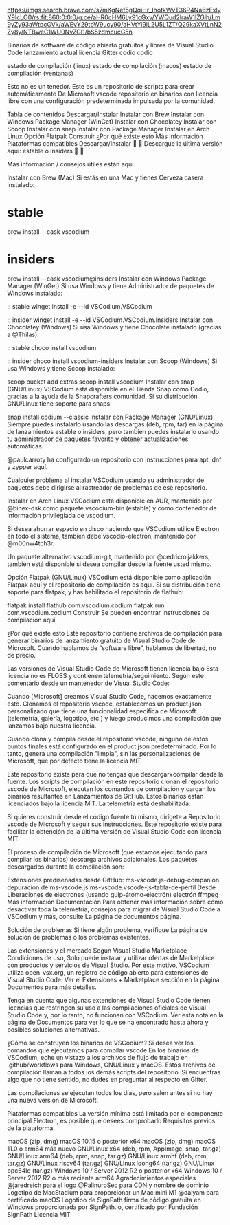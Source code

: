 https://imgs.search.brave.com/s7mKgNef5gQqiHr_IhotkWvT36P4Na6zFxlyY9IcLO0/rs:fit:860:0:0:0/g:ce/aHR0cHM6Ly91cGxv/YWQud2lraW1lZGlh/Lm9yZy93aWtpcGVk/aWEvY29tbW9ucy90/aHVtYi9lL2U5L1ZT/Q29kaXVtLnN2Zy8y/NTBweC1WU0NvZGl1/bS5zdmcucG5n

Binarios de software de código abierto gratuitos y libres de Visual Studio Code
lanzamiento actual licencia Gitter codio codio

estado de compilación (linux) estado de compilación (macos) estado de compilación (ventanas)

Esto no es un tenedor. Este es un repositorio de scripts para crear automáticamente De Microsoft vscode repositorio en binarios con licencia libre con una configuración predeterminada impulsada por la comunidad.

Tabla de contenidos
Descargar/Instalar
Instalar con Brew
Instalar con Windows Package Manager (WinGet)
Instalar con Chocolatey
Instalar con Scoop
Instalar con snap
Instalar con Package Manager
Instalar en Arch Linux
Opción Flatpak
Construir
¿Por qué existe esto
Más información
Plataformas compatibles
Descargar/Instalar
🎉 🎉 Descargue la última versión aquí: estable o insiders 🎉 🎉

Más información / consejos útiles están aquí.

Instalar con Brew (Mac)
Si estás en una Mac y tienes Cerveza casera instalado:

# stable
brew install --cask vscodium

# insiders
brew install --cask vscodium@insiders
Instalar con Windows Package Manager (WinGet)
Si usa Windows y tiene Administrador de paquetes de Windows instalado:

:: stable
winget install -e --id VSCodium.VSCodium

:: insider
winget install -e --id VSCodium.VSCodium.Insiders
Instalar con Chocolatey (Windows)
Si usa Windows y tiene Chocolate instalado (gracias a @Thilas):

:: stable
choco install vscodium

:: insider
choco install vscodium-insiders
Instalar con Scoop (Windows)
Si usa Windows y tiene Scoop instalado:

scoop bucket add extras
scoop install vscodium
Instalar con snap (GNU/Linux)
VSCodium está disponible en el Tienda Snap como Codio, gracias a la ayuda de la Snapcrafters comunidad. Si su distribución GNU/Linux tiene soporte para snaps:

snap install codium --classic
Instalar con Package Manager (GNU/Linux)
Siempre puedes instalarlo usando las descargas (deb, rpm, tar) en la página de lanzamientos estable o insiders, pero también puedes instalarlo usando tu administrador de paquetes favorito y obtener actualizaciones automáticas.

@paulcarroty ha configurado un repositorio con instrucciones para apt, dnf y zypper aquí.

Cualquier problema al instalar VSCodium usando su administrador de paquetes debe dirigirse al rastreador de problemas de ese repositorio.

Instalar en Arch Linux
VSCodium está disponible en AUR, mantenido por @binex-dsk como paquete vscodium-bin (estable) y como contenedor de información privilegiada de vscodium.

Si desea ahorrar espacio en disco haciendo que VSCodium utilice Electron en todo el sistema, también debe vscodio-electrón, mantenido por @m00nw4tch3r.

Un paquete alternativo vscodium-git, mantenido por @cedricroijakkers, también está disponible si desea compilar desde la fuente usted mismo.

Opción Flatpak (GNU/Linux)
VSCodium está disponible como aplicación Flatpak aquí y el repositorio de compilación es aquí. Si su distribución tiene soporte para flatpak, y has habilitado el repositorio de flathub:

flatpak install flathub com.vscodium.codium
flatpak run com.vscodium.codium
Construir
Se pueden encontrar instrucciones de compilación aquí

¿Por qué existe esto
Este repositorio contiene archivos de compilación para generar binarios de lanzamiento gratuito de Visual Studio Code de Microsoft. Cuando hablamos de “software libre”, hablamos de libertad, no de precio.

Las versiones de Visual Studio Code de Microsoft tienen licencia bajo Esta licencia no es FLOSS y contienen telemetría/seguimiento. Según este comentario desde un mantenedor de Visual Studio Code:

Cuando [Microsoft] creamos Visual Studio Code, hacemos exactamente esto. Clonamos el repositorio vscode, establecemos un product.json personalizado que tiene una funcionalidad específica de Microsoft (telemetría, galería, logotipo, etc.) y luego producimos una compilación que lanzamos bajo nuestra licencia.

Cuando clona y compila desde el repositorio vscode, ninguno de estos puntos finales está configurado en el product.json predeterminado. Por lo tanto, genera una compilación "limpia", sin las personalizaciones de Microsoft, que por defecto tiene la licencia MIT

Este repositorio existe para que no tengas que descargar+compilar desde la fuente. Los scripts de compilación en este repositorio clonan el repositorio vscode de Microsoft, ejecutan los comandos de compilación y cargan los binarios resultantes en Lanzamientos de GitHub. Estos binarios están licenciados bajo la licencia MIT. La telemetría está deshabilitada.

Si quieres construir desde el código fuente tú mismo, dirígete a Repositorio vscode de Microsoft y seguir sus instrucciones. Este repositorio existe para facilitar la obtención de la última versión de Visual Studio Code con licencia MIT.

El proceso de compilación de Microsoft (que estamos ejecutando para compilar los binarios) descarga archivos adicionales. Los paquetes descargados durante la compilación son:

Extensiones prediseñadas desde GitHub:
ms-vscode.js-debug-companion
depuración de ms-vscode.js
ms-vscode.vscode-js-tabla-de-perfil
Desde Liberaciones de electrones (usando gulp-átomo-electrón)
electrón
ffmpeg
Más información
Documentación
Para obtener más información sobre cómo desactivar toda la telemetría, consejos para migrar de Visual Studio Code a VSCodium y más, consulte La página de documentos página.

Solución de problemas
Si tiene algún problema, verifique La página de solución de problemas o los problemas existentes.

Las extensiones y el mercado
Según Visual Studio Marketplace Condiciones de uso, Solo puede instalar y utilizar ofertas de Marketplace con productos y servicios de Visual Studio. Por este motivo, VSCodium utiliza open-vsx.org, un registro de código abierto para extensiones de Visual Studio Code. Ver el Extensiones + Marketplace sección en la página Documentos para más detalles.

Tenga en cuenta que algunas extensiones de Visual Studio Code tienen licencias que restringen su uso a las compilaciones oficiales de Visual Studio Code y, por lo tanto, no funcionan con VSCodium. Ver esta nota en la página de Documentos para ver lo que se ha encontrado hasta ahora y posibles soluciones alternativas.

¿Cómo se construyen los binarios de VSCodium?
Si desea ver los comandos que ejecutamos para compilar vscode En los binarios de VSCodium, eche un vistazo a los archivos de flujo de trabajo en .github/workflows para Windows, GNU/Linux y macOS. Estos archivos de compilación llaman a todos los demás scripts del repositorio. Si encuentras algo que no tiene sentido, no dudes en preguntar al respecto en Gitter.

Las compilaciones se ejecutan todos los días, pero salen antes si no hay una nueva versión de Microsoft.

Plataformas compatibles
La versión mínima está limitada por el componente principal Electron, es posible que desees comprobarlo Requisitos previos de la plataforma.

 macOS (zip, dmg) macOS 10.15 o posterior x64
 macOS (zip, dmg) macOS 11.0 o arm64 más nuevo
 GNU/Linux x64 (deb, rpm, AppImage, snap, tar.gz)
 GNU/Linux arm64 (deb, rpm, snap, tar.gz)
 GNU/Linux armhf (deb, rpm, tar.gz)
 GNU/Linux riscv64 (tar.gz)
 GNU/Linux loong64 (tar.gz)
 GNU/Linux ppc64le (tar.gz)
Windows 10 / Server 2012 R2 o posterior x64
Windows 10 / Server 2012 R2 o más reciente arm64
Agradecimientos especiales
@jaredreich	para el logo
@PalinuroSec	para CDN y nombre de dominio
Logotipo de MacStadium	para proporcionar un Mac mini M1
@daiyam	para certificado macOS
Logotipo de SignPath	firma de código gratuita en Windows proporcionada por SignPath.io, certificado por Fundación SignPath
Licencia
MIT

